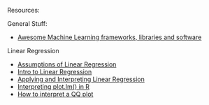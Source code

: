 Resources:

General Stuff:
- [Awesome Machine Learning frameworks, libraries and software](https://github.com/ujjwalkarn/awesome-machine-learning)

Linear Regression
- [Assumptions of Linear Regression](http://pareonline.net/getvn.asp?n=2&v=8)
- [Intro to Linear Regression](http://people.duke.edu/~rnau/regintro.htm)
- [Applying and Interpreting Linear Regression](http://www.dataschool.io/applying-and-interpreting-linear-regression/)
- [Interpreting plot.lm() in R](http://stats.stackexchange.com/questions/58141/interpreting-plot-lm)
- [How to interpret a QQ plot](http://stats.stackexchange.com/questions/101274/how-to-interpret-a-qq-plot?lq=1)
